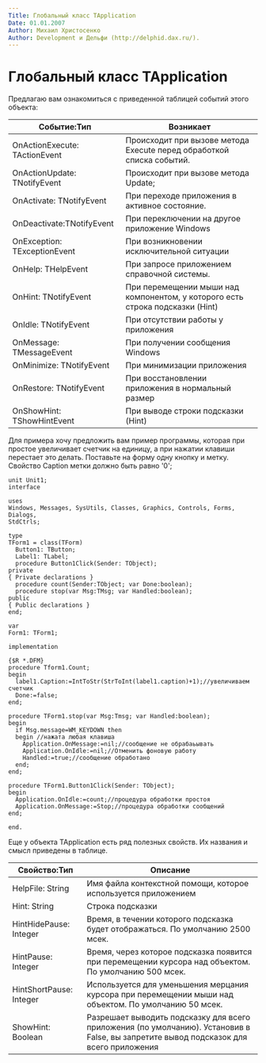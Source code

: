 ```yaml
---
Title: Глобальный класс TApplication
Date: 01.01.2007
Author: Михаил Христосенко
Author: Development и Дельфи (http://delphid.dax.ru/).
---
```



Глобальный класс TApplication
=============================

Предлагаю вам ознакомиться с приведенной таблицей событий этого объекта:

| Событие:Тип                   | Возникает                        |
|-------------------------------|----------------------------------|
| OnActionExecute: TActionEvent | Происходит при вызове метода Execute перед обработкой списка событий. |
| OnActionUpdate: TNotifyEvent  | Происходит при вызове метода Update; |
| OnActivate: TNotifyEvent      | При переходе приложения в активное состояние. |
| OnDeactivate:TNotifyEvent     | При переключении на другое приложение Windows |
| OnException: TExceptionEvent  | При возникновении исключительной ситуации |
| OnHelp: THelpEvent            | При запросе приложением справочной системы. |
| OnHint: TNotifyEvent          | При перемещении мыши над компонентом, у которого есть строка подсказки (Hint)          |
| OnIdle: TNotifyEvent          | При отсутствии работы у приложения                       |
| OnMessage: TMessageEvent      | При получении сообщения Windows  |
| OnMinimize: TNotifyEvent      | При минимизации приложения       |
| OnRestore: TNotifyEvent       | При восстановлении приложения в нормальный размер                |
| OnShowHint: TShowHintEvent    | При выводе строки подсказки (Hint)                           |

Для примера хочу предложить вам пример программы, которая при простое
увеличивает счетчик на единицу, а при нажатии клавиши перестает это
делать. Поставьте на форму одну кнопку и метку. Свойство Caption метки
должно быть равно \'0\';

    unit Unit1;
    interface
     
    uses
    Windows, Messages, SysUtils, Classes, Graphics, Controls, Forms, Dialogs,
    StdCtrls;
     
    type
    TForm1 = class(TForm)
      Button1: TButton;
      Label1: TLabel;
      procedure Button1Click(Sender: TObject);
    private
    { Private declarations }
      procedure count(Sender:TObject; var Done:boolean);
      procedure stop(var Msg:TMsg; var Handled:boolean);
    public
    { Public declarations }
    end;
     
    var
    Form1: TForm1;
     
    implementation
     
    {$R *.DFM}
    procedure Tform1.Count;
    begin
      label1.Caption:=IntToStr(StrToInt(label1.caption)+1);//увеличиваем счетчик
      Done:=false;
    end;
     
    procedure TForm1.stop(var Msg:Tmsg; var Handled:boolean);
    begin
      if Msg.message=WM_KEYDOWN then 
      begin //нажата любая клавиша
        Application.OnMessage:=nil;//сообщение не обрабаьывать
        Application.OnIdle:=nil;//Отменить фоновую работу
        Handled:=true;//сообщение обработано
      end;
    end;
     
    procedure TForm1.Button1Click(Sender: TObject);
    begin
      Application.OnIdle:=count;//процедура обработки простоя
      Application.OnMessage:=Stop;//процедура обработки сообщений
    end;
     
    end.

Еще у объекта TApplication есть ряд полезных свойств.
Их названия и смысл приведены в таблице.

Свойство:Тип            |Описание
------------------------|------------
HelpFile: String        |Имя файла контекстной помощи, которое используется приложением
Hint: String            |Строка подсказки
HintHidePause: Integer  |Время, в течении которого подсказка будет отображаться. По умолчанию 2500 мсек.
HintPause: Integer      |Время, через которое подсказка появится при перемещении курсора над объектом. По умолчанию 500 мсек.
HintShortPause: Integer |Используется для уменьшения мерцания курсора при перемещении мыши над объектом. По умолчанию 50 мсек.
ShowHint: Boolean       |Разрешает выводить подсказку для всего приложения (по умолчанию). Установив в False, вы запретите вывод подсказок для всего приложения

